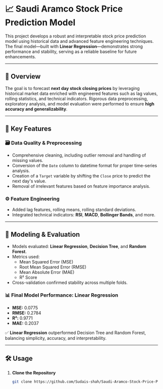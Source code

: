# 📈 Saudi Aramco Stock Price Prediction Model  

This project develops a robust and interpretable stock price prediction model using historical data and advanced feature engineering techniques. The final model—built with **Linear Regression**—demonstrates strong performance and stability, serving as a reliable baseline for future enhancements.  

---

## 🚀 Overview  
The goal is to forecast **next day stock closing prices** by leveraging historical market data enriched with engineered features such as lag values, rolling statistics, and technical indicators. Rigorous data preprocessing, exploratory analysis, and model evaluation were performed to ensure **high accuracy and generalizability**.  

---

## 🔑 Key Features  

### 🗃️ **Data Quality & Preprocessing**
- Comprehensive cleaning, including outlier removal and handling of missing values.  
- Conversion of the `Date` column to datetime format for proper time-series analysis.  
- Creation of a `Target` variable by shifting the `Close` price to predict the next day's value.  
- Removal of irrelevant features based on feature importance analysis.  

### ⚙️ **Feature Engineering**
- Added lag features, rolling means, rolling standard deviations.  
- Integrated technical indicators: **RSI**, **MACD**, **Bollinger Bands**, and more.  

---

## 🧠 Modeling & Evaluation  

- Models evaluated: **Linear Regression**, **Decision Tree**, and **Random Forest**.  
- Metrics used:  
  - Mean Squared Error (MSE)  
  - Root Mean Squared Error (RMSE)  
  - Mean Absolute Error (MAE)  
  - R² Score  
- Cross-validation confirmed stability across multiple folds.  

### 📊 **Final Model Performance: Linear Regression**
- **MSE:** 0.0775  
- **RMSE:** 0.2784  
- **R²:** 0.9771  
- **MAE:** 0.2037  

✅ **Linear Regression** outperformed Decision Tree and Random Forest, balancing simplicity, accuracy, and interpretability.  

---

## 🛠️ Usage  

1. **Clone the Repository**
   ```bash
   git clone https://github.com/Sudais-shah/Saudi-Aramco-Stock-Price-Prediction-Model.git
